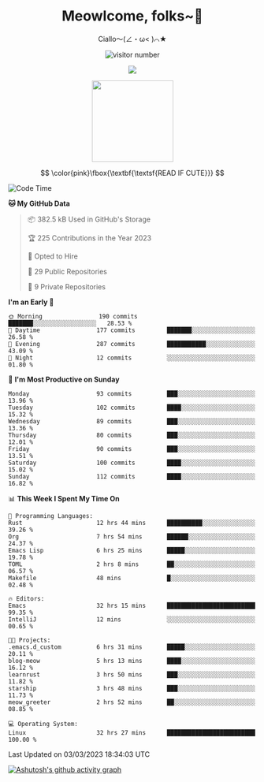 <div align="center">
  <h1>Meowlcome, folks~👋</h1>
  <p>Ciallo～(∠・ω< )⌒★</p>
</div>

<p align="center">
  <img src="https://count.getloli.com/get/@Ziqi-Yang?theme=rule34" alt="visitor number" />
</p>

<p align="center">
  <img src="https://skillicons.dev/icons?i=rust,c,py,flutter,go,java,js,bash,linux,emacs" />
</p>
<p align="center">
  <img height="165" src="https://github-readme-stats.vercel.app/api?username=Ziqi-Yang&show_icons=true&include_all_commits=true&hide_border=true" />
</p>

$$
\color{pink}\fbox{\textbf{\textsf{READ IF CUTE}}}
$$

<!--START_SECTION:waka-->
![Code Time](http://img.shields.io/badge/Code%20Time-654%20hrs%2051%20mins-blue)

**🐱 My GitHub Data** 

> 📦 382.5 kB Used in GitHub's Storage 
 > 
> 🏆 225 Contributions in the Year 2023
 > 
> 💼 Opted to Hire
 > 
> 📜 29 Public Repositories 
 > 
> 🔑 9 Private Repositories 
 > 
**I'm an Early 🐤** 

```text
🌞 Morning                190 commits         ███████░░░░░░░░░░░░░░░░░░   28.53 % 
🌆 Daytime                177 commits         ███████░░░░░░░░░░░░░░░░░░   26.58 % 
🌃 Evening                287 commits         ███████████░░░░░░░░░░░░░░   43.09 % 
🌙 Night                  12 commits          ░░░░░░░░░░░░░░░░░░░░░░░░░   01.80 % 
```
📅 **I'm Most Productive on Sunday** 

```text
Monday                   93 commits          ███░░░░░░░░░░░░░░░░░░░░░░   13.96 % 
Tuesday                  102 commits         ████░░░░░░░░░░░░░░░░░░░░░   15.32 % 
Wednesday                89 commits          ███░░░░░░░░░░░░░░░░░░░░░░   13.36 % 
Thursday                 80 commits          ███░░░░░░░░░░░░░░░░░░░░░░   12.01 % 
Friday                   90 commits          ███░░░░░░░░░░░░░░░░░░░░░░   13.51 % 
Saturday                 100 commits         ████░░░░░░░░░░░░░░░░░░░░░   15.02 % 
Sunday                   112 commits         ████░░░░░░░░░░░░░░░░░░░░░   16.82 % 
```


📊 **This Week I Spent My Time On** 

```text
💬 Programming Languages: 
Rust                     12 hrs 44 mins      ██████████░░░░░░░░░░░░░░░   39.26 % 
Org                      7 hrs 54 mins       ██████░░░░░░░░░░░░░░░░░░░   24.37 % 
Emacs Lisp               6 hrs 25 mins       █████░░░░░░░░░░░░░░░░░░░░   19.78 % 
TOML                     2 hrs 8 mins        ██░░░░░░░░░░░░░░░░░░░░░░░   06.57 % 
Makefile                 48 mins             █░░░░░░░░░░░░░░░░░░░░░░░░   02.48 % 

🔥 Editors: 
Emacs                    32 hrs 15 mins      █████████████████████████   99.35 % 
IntelliJ                 12 mins             ░░░░░░░░░░░░░░░░░░░░░░░░░   00.65 % 

🐱‍💻 Projects: 
.emacs.d_custom          6 hrs 31 mins       █████░░░░░░░░░░░░░░░░░░░░   20.11 % 
blog-meow                5 hrs 13 mins       ████░░░░░░░░░░░░░░░░░░░░░   16.12 % 
learnrust                3 hrs 50 mins       ███░░░░░░░░░░░░░░░░░░░░░░   11.82 % 
starship                 3 hrs 48 mins       ███░░░░░░░░░░░░░░░░░░░░░░   11.73 % 
meow_greeter             2 hrs 52 mins       ██░░░░░░░░░░░░░░░░░░░░░░░   08.85 % 

💻 Operating System: 
Linux                    32 hrs 27 mins      █████████████████████████   100.00 % 
```


 Last Updated on 03/03/2023 18:34:03 UTC
<!--END_SECTION:waka-->


[![Ashutosh's github activity graph](https://github-readme-activity-graph.cyclic.app/graph?username=Ziqi-Yang&theme=github)](https://github.com/ashutosh00710/github-readme-activity-graph)
